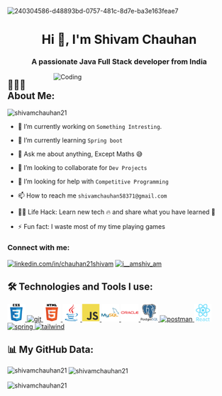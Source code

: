 
![240304586-d48893bd-0757-481c-8d7e-ba3e163feae7](https://github.com/user-attachments/assets/d4481eb1-fe78-4157-8094-fe18ecde475b)

<h1 align="center">Hi 👋, I'm Shivam Chauhan</h1>
<h3 align="center">A passionate Java Full Stack developer from India</h3>
<img align="right" alt="Coding" width="400" src="https://cdn.dribbble.com/users/1162077/screenshots/3848914/programmer.gif">

## 👨🏻‍💻 About Me:

<p align="left"> <img src="https://komarev.com/ghpvc/?username=shivamchauhan21&label=Profile%20views&color=0e75b6&style=flat" alt="shivamchauhan21" /> </p>


- 🔭 I’m currently working on `Something Intresting`.

- 🌱 I’m currently learning `Spring boot`
  
- 💬 Ask me about anything, Except Maths :sweat_smile:

- 👯 I’m looking to collaborate for `Dev Projects`

- 🤔 I’m looking for help with `Competitive Programming`

- 📫 How to reach me `shivamchauhan58371@gmail.com`

- 👨‍💻 Life Hack: Learn new tech :fire: and share what you have learned :tada:

- ⚡ Fun fact: I waste most of my time playing games

<h3 align="left">Connect with me:</h3>
<p align="left">
<a href="https://linkedin.com/in/chauhan21shivam" target="blank"><img align="center" src="https://raw.githubusercontent.com/rahuldkjain/github-profile-readme-generator/master/src/images/icons/Social/linked-in-alt.svg" alt="linkedin.com/in/chauhan21shivam" height="30" width="40" /></a>
<a href="https://instagram.com/i__amshiv_am" target="blank"><img align="center" src="https://raw.githubusercontent.com/rahuldkjain/github-profile-readme-generator/master/src/images/icons/Social/instagram.svg" alt="i__amshiv_am" height="30" width="40" /></a>
</p>

## 🛠️ Technologies and Tools I use:

<p align="left"> <a href="https://www.w3schools.com/css/" target="_blank" rel="noreferrer"> <img src="https://raw.githubusercontent.com/devicons/devicon/master/icons/css3/css3-original-wordmark.svg" alt="css3" width="40" height="40"/> </a> <a href="https://git-scm.com/" target="_blank" rel="noreferrer"> <img src="https://www.vectorlogo.zone/logos/git-scm/git-scm-icon.svg" alt="git" width="40" height="40"/> </a> <a href="https://www.w3.org/html/" target="_blank" rel="noreferrer"> <img src="https://raw.githubusercontent.com/devicons/devicon/master/icons/html5/html5-original-wordmark.svg" alt="html5" width="40" height="40"/> </a> <a href="https://www.java.com" target="_blank" rel="noreferrer"> <img src="https://raw.githubusercontent.com/devicons/devicon/master/icons/java/java-original.svg" alt="java" width="40" height="40"/> </a> <a href="https://developer.mozilla.org/en-US/docs/Web/JavaScript" target="_blank" rel="noreferrer"> <img src="https://raw.githubusercontent.com/devicons/devicon/master/icons/javascript/javascript-original.svg" alt="javascript" width="40" height="40"/> </a> <a href="https://www.mysql.com/" target="_blank" rel="noreferrer"> <img src="https://raw.githubusercontent.com/devicons/devicon/master/icons/mysql/mysql-original-wordmark.svg" alt="mysql" width="40" height="40"/> </a> <a href="https://www.oracle.com/" target="_blank" rel="noreferrer"> <img src="https://raw.githubusercontent.com/devicons/devicon/master/icons/oracle/oracle-original.svg" alt="oracle" width="40" height="40"/> </a> <a href="https://www.postgresql.org" target="_blank" rel="noreferrer"> <img src="https://raw.githubusercontent.com/devicons/devicon/master/icons/postgresql/postgresql-original-wordmark.svg" alt="postgresql" width="40" height="40"/> </a> <a href="https://postman.com" target="_blank" rel="noreferrer"> <img src="https://www.vectorlogo.zone/logos/getpostman/getpostman-icon.svg" alt="postman" width="40" height="40"/> </a> <a href="https://reactjs.org/" target="_blank" rel="noreferrer"> <img src="https://raw.githubusercontent.com/devicons/devicon/master/icons/react/react-original-wordmark.svg" alt="react" width="40" height="40"/> </a> <a href="https://spring.io/" target="_blank" rel="noreferrer"> <img src="https://www.vectorlogo.zone/logos/springio/springio-icon.svg" alt="spring" width="40" height="40"/> </a> <a href="https://tailwindcss.com/" target="_blank" rel="noreferrer"> <img src="https://www.vectorlogo.zone/logos/tailwindcss/tailwindcss-icon.svg" alt="tailwind" width="40" height="40"/> </a> </p>

## 📊 My GitHub Data:

<p><img align="left" src="https://github-readme-stats.vercel.app/api/top-langs?username=shivamchauhan21&show_icons=true&locale=en&layout=compact" alt="shivamchauhan21" /></p>

<p>&nbsp;<img align="center" src="https://github-readme-stats.vercel.app/api?username=shivamchauhan21&show_icons=true&locale=en" alt="shivamchauhan21" /></p>

<p><img align="center" src="https://github-readme-streak-stats.herokuapp.com/?user=shivamchauhan21&" alt="shivamchauhan21" /></p>
